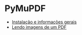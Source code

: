 # PyMuPDF

- [Instalação e informações gerais](install-infos.md)
- [Lendo imagens de um PDF](ler-imagens.md)